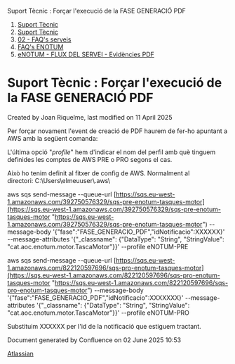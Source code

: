 Suport Tècnic : Forçar l'execució de la FASE GENERACIÓ PDF  

1.  [Suport Tècnic](index.html)
2.  [Suport Tècnic](13893782.html)
3.  [02 - FAQ's serveis](26313393.html)
4.  [FAQ's ENOTUM](28705561.html)
5.  [eNOTUM - FLUX DEL SERVEI - Evidències PDF](26313186.html)

Suport Tècnic : Forçar l'execució de la FASE GENERACIÓ PDF
==========================================================

Created by Joan Riquelme, last modified on 11 April 2025

Per forçar novament l'event de creació de PDF haurem de fer-ho apuntant a AWS amb la següent comanda:

L'última opció "_profile_" hem d'indicar el nom del perfil amb què tinguem definides les comptes de AWS PRE o PRO segons el cas.

Això ho tenim definit al fitxer de config de AWS. Normalment al directori: C:\\Users\\elmeuuser\\.aws\\

  

aws sqs send-message --queue-url [https://sqs.eu-west-1.amazonaws.com/392750576329/sqs-pre-enotum-tasques-motor](https://sqs.eu-west-1.amazonaws.com/392750576329/sqs-pre-enotum-tasques-motor "https://sqs.eu-west-1.amazonaws.com/392750576329/sqs-pre-enotum-tasques-motor") --message-body '{"fase":"FASE\_GENERACIO\_PDF","idNotificacio":XXXXXX}' --message-attributes '{"\_classname": {"DataType": "String", "StringValue": "cat.aoc.enotum.motor.TascaMotor"}}' --profile eNOTUM-PRE

aws sqs send-message --queue-url [https://sqs.eu-west-1.amazonaws.com/822120597696/sqs-pro-enotum-tasques-motor](https://sqs.eu-west-1.amazonaws.com/822120597696/sqs-pro-enotum-tasques-motor "https://sqs.eu-west-1.amazonaws.com/822120597696/sqs-pro-enotum-tasques-motor") --message-body '{"fase":"FASE\_GENERACIO\_PDF","idNotificacio":XXXXXXX}' --message-attributes '{"\_classname": {"DataType": "String", "StringValue": "cat.aoc.enotum.motor.TascaMotor"}}' --profile eNOTUM-PRO

Substituim XXXXXX per l'id de la notificació que estiguem tractant.

Document generated by Confluence on 02 June 2025 10:53

[Atlassian](http://www.atlassian.com/)